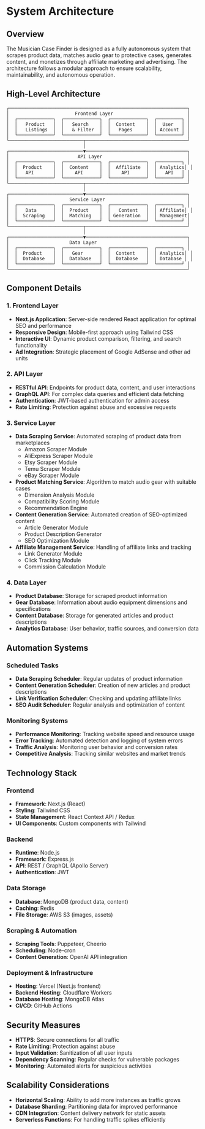 # System Architecture

## Overview
The Musician Case Finder is designed as a fully autonomous system that scrapes product data, matches audio gear to protective cases, generates content, and monetizes through affiliate marketing and advertising. The architecture follows a modular approach to ensure scalability, maintainability, and autonomous operation.

## High-Level Architecture

```
┌─────────────────────────────────────────────────────────────────┐
│                        Frontend Layer                           │
│  ┌─────────────┐  ┌─────────────┐  ┌─────────────┐  ┌─────────┐ │
│  │   Product   │  │   Search    │  │  Content    │  │  User   │ │
│  │   Listings  │  │   & Filter  │  │   Pages     │  │ Account │ │
│  └─────────────┘  └─────────────┘  └─────────────┘  └─────────┘ │
└───────────────────────────┬─────────────────────────────────────┘
                            │
┌───────────────────────────▼─────────────────────────────────────┐
│                         API Layer                               │
│  ┌─────────────┐  ┌─────────────┐  ┌─────────────┐  ┌─────────┐ │
│  │  Product    │  │  Content    │  │  Affiliate  │  │ Analytics│ │
│  │   API       │  │    API      │  │    API      │  │   API   │ │
│  └─────────────┘  └─────────────┘  └─────────────┘  └─────────┘ │
└───────────────────────────┬─────────────────────────────────────┘
                            │
┌───────────────────────────▼─────────────────────────────────────┐
│                      Service Layer                              │
│  ┌─────────────┐  ┌─────────────┐  ┌─────────────┐  ┌─────────┐ │
│  │   Data      │  │  Product    │  │   Content   │  │ Affiliate│ │
│  │  Scraping   │  │  Matching   │  │ Generation  │  │ Management│
│  └─────────────┘  └─────────────┘  └─────────────┘  └─────────┘ │
└───────────────────────────┬─────────────────────────────────────┘
                            │
┌───────────────────────────▼─────────────────────────────────────┐
│                      Data Layer                                 │
│  ┌─────────────┐  ┌─────────────┐  ┌─────────────┐  ┌─────────┐ │
│  │  Product    │  │   Gear      │  │  Content    │  │ Analytics│ │
│  │  Database   │  │  Database   │  │  Database   │  │ Database │ │
│  └─────────────┘  └─────────────┘  └─────────────┘  └─────────┘ │
└─────────────────────────────────────────────────────────────────┘
```

## Component Details

### 1. Frontend Layer
- **Next.js Application**: Server-side rendered React application for optimal SEO and performance
- **Responsive Design**: Mobile-first approach using Tailwind CSS
- **Interactive UI**: Dynamic product comparison, filtering, and search functionality
- **Ad Integration**: Strategic placement of Google AdSense and other ad units

### 2. API Layer
- **RESTful API**: Endpoints for product data, content, and user interactions
- **GraphQL API**: For complex data queries and efficient data fetching
- **Authentication**: JWT-based authentication for admin access
- **Rate Limiting**: Protection against abuse and excessive requests

### 3. Service Layer
- **Data Scraping Service**: Automated scraping of product data from marketplaces
  - Amazon Scraper Module
  - AliExpress Scraper Module
  - Etsy Scraper Module
  - Temu Scraper Module
  - eBay Scraper Module
- **Product Matching Service**: Algorithm to match audio gear with suitable cases
  - Dimension Analysis Module
  - Compatibility Scoring Module
  - Recommendation Engine
- **Content Generation Service**: Automated creation of SEO-optimized content
  - Article Generator Module
  - Product Description Generator
  - SEO Optimization Module
- **Affiliate Management Service**: Handling of affiliate links and tracking
  - Link Generator Module
  - Click Tracking Module
  - Commission Calculation Module

### 4. Data Layer
- **Product Database**: Storage for scraped product information
- **Gear Database**: Information about audio equipment dimensions and specifications
- **Content Database**: Storage for generated articles and product descriptions
- **Analytics Database**: User behavior, traffic sources, and conversion data

## Automation Systems

### Scheduled Tasks
- **Data Scraping Scheduler**: Regular updates of product information
- **Content Generation Scheduler**: Creation of new articles and product descriptions
- **Link Verification Scheduler**: Checking and updating affiliate links
- **SEO Audit Scheduler**: Regular analysis and optimization of content

### Monitoring Systems
- **Performance Monitoring**: Tracking website speed and resource usage
- **Error Tracking**: Automated detection and logging of system errors
- **Traffic Analysis**: Monitoring user behavior and conversion rates
- **Competitive Analysis**: Tracking similar websites and market trends

## Technology Stack

### Frontend
- **Framework**: Next.js (React)
- **Styling**: Tailwind CSS
- **State Management**: React Context API / Redux
- **UI Components**: Custom components with Tailwind

### Backend
- **Runtime**: Node.js
- **Framework**: Express.js
- **API**: REST / GraphQL (Apollo Server)
- **Authentication**: JWT

### Data Storage
- **Database**: MongoDB (product data, content)
- **Caching**: Redis
- **File Storage**: AWS S3 (images, assets)

### Scraping & Automation
- **Scraping Tools**: Puppeteer, Cheerio
- **Scheduling**: Node-cron
- **Content Generation**: OpenAI API integration

### Deployment & Infrastructure
- **Hosting**: Vercel (Next.js frontend)
- **Backend Hosting**: Cloudflare Workers
- **Database Hosting**: MongoDB Atlas
- **CI/CD**: GitHub Actions

## Security Measures
- **HTTPS**: Secure connections for all traffic
- **Rate Limiting**: Protection against abuse
- **Input Validation**: Sanitization of all user inputs
- **Dependency Scanning**: Regular checks for vulnerable packages
- **Monitoring**: Automated alerts for suspicious activities

## Scalability Considerations
- **Horizontal Scaling**: Ability to add more instances as traffic grows
- **Database Sharding**: Partitioning data for improved performance
- **CDN Integration**: Content delivery network for static assets
- **Serverless Functions**: For handling traffic spikes efficiently
